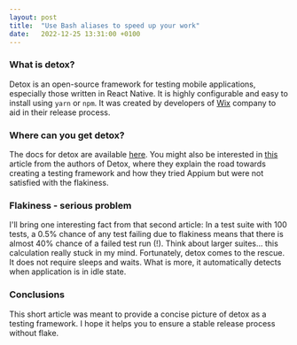 ```yaml
---
layout: post
title:  "Use Bash aliases to speed up your work"
date:   2022-12-25 13:31:00 +0100
---
```



### What is detox?

Detox is an open-source framework for testing mobile applications, especially those written in React Native. It is highly configurable and easy to install using `yarn` or `npm`. It was created by developers of [Wix](https://www.wix.com) company to aid in their release process.

### Where can you get detox?

The docs for detox are available [here](https://wix.github.io/Detox/docs/introduction/getting-started/). You might also be interested in [this](https://hackernoon.com/detox-gray-box-end-to-end-testing-framework-for-mobile-apps-196ccd9564ce) article from the authors of Detox, where they explain the road towards creating a testing framework and how they tried Appium but were not satisfied with the flakiness.

### Flakiness - serious problem

I'll bring one interesting fact from that second article: In a test suite with 100 tests, a 0.5% chance of any test failing due to flakiness means that there is almost 40% chance of a failed test run (!). Think about larger suites... this calculation really stuck in my mind. Fortunately, detox comes to the rescue. It does not require sleeps and waits. What is more, it automatically detects when application is in idle state.

### Conclusions

This short article was meant to provide a concise picture of detox as a testing framework. I hope it helps you to ensure a stable release process without flake.